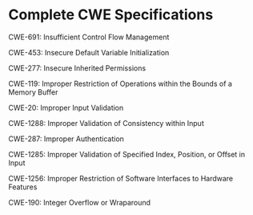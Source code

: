 

# Complete CWE Specifications

CWE-691: Insufficient Control Flow Management

CWE-453: Insecure Default Variable Initialization

CWE-277: Insecure Inherited Permissions

CWE-119: Improper Restriction of Operations within the Bounds of a Memory Buffer

CWE-20: Improper Input Validation

CWE-1288: Improper Validation of Consistency within Input

CWE-287: Improper Authentication

CWE-1285: Improper Validation of Specified Index, Position, or Offset in Input

CWE-1256: Improper Restriction of Software Interfaces to Hardware Features

CWE-190: Integer Overflow or Wraparound